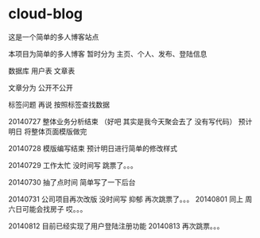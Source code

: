 cloud-blog
==========

这是一个简单的多人博客站点

本项目为简单的多人博客
暂时分为 主页、个人、发布、登陆信息


数据库
用户表
文章表

文章分为 公开不公开

标签问题 再说
按照标签查找数据

20140727 整体业务分析结束
（好吧 其实是我今天聚会去了 没有写代码）
预计 明日 将整体页面模版做完 

20140728 模版编写结束
预计明日进行简单的修改样式

20140729 工作太忙 没时间写 跳票了。。。

20140730 抽了点时间 简单写了一下后台

20140731 公司项目再次改版 没时间写 抑郁 再次跳票了。。。
20140801 同上 周六日可能会找房子 哎。。。

20140812  目前已经实现了用户登陆注册功能
20140813 再次跳票。。。